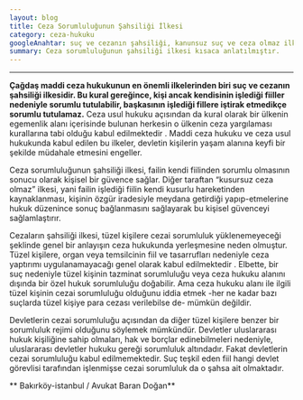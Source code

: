 ```yaml
---
layout: blog
title: Ceza Sorumluluğunun Şahsiliği İlkesi
category: ceza-hukuku
googleAnahtar: suç ve cezanın şahsiliği, kanunsuz suç ve ceza olmaz ilkesi, ceza sorunluluğunun sahsiliği, Ceza avukatı, avukat, ceza avukatı nedir, ataköy bakırköy avukat, istanbul avukat baran doğan
summary: Ceza sorumluluğunun şahsiliği ilkesi kısaca anlatılmıştır.
---
```

---
**Çağdaş maddi ceza hukukunun en önemli ilkelerinden biri suç ve cezanın şahsiliği ilkesidir. Bu kural gereğince, kişi ancak kendisinin işlediği fiiller nedeniyle sorumlu tutulabilir, başkasının işlediği fillere iştirak etmedikçe sorumlu tutulamaz.** Ceza usul hukuku açısından da kural olarak bir ülkenin egemenlik alanı içerisinde bulunan herkesin o ülkenin ceza yargılaması kurallarına tabi olduğu kabul edilmektedir . Maddi ceza hukuku ve ceza usul hukukunda kabul edilen bu ilkeler, devletin kişilerin yaşam alanına keyfi bir şekilde müdahale etmesini engeller. 

Ceza sorumluluğunun şahsiliği ilkesi, failin kendi fiilinden sorumlu olmasının sonucu olarak kişisel bir güvence sağlar. Diğer taraftan “kusursuz ceza olmaz” ilkesi, yani failin işlediği fiilin kendi kusurlu hareketinden kaynaklanması, kişinin özgür iradesiyle meydana getirdiği yapıp-etmelerine hukuk düzenince sonuç bağlanmasını sağlayarak bu kişisel güvenceyi sağlamlaştırır.

Cezaların şahsiliği ilkesi, tüzel kişilere cezai sorumluluk yüklenemeyeceği şeklinde genel bir anlayışın ceza hukukunda yerleşmesine neden olmuştur. Tüzel kişilere, organ veya temsilcinin fiil ve tasarrufları nedeniyle ceza yaptırımı uygulanamayacağı genel olarak kabul edilmektedir .  Elbette, bir suç nedeniyle tüzel kişinin tazminat sorumluluğu veya ceza hukuku alanını dışında bir özel hukuk sorumluluğu doğabilir. Ama ceza hukuku alanı ile ilgili tüzel kişinin cezai sorumluluğu olduğunu iddia etmek -her ne kadar bazı suçlarda tüzel kişiye para cezası verilebilse de- mümkün değildir.  

Devletlerin cezai sorumluluğu açısından da diğer tüzel kişilere benzer bir sorumluluk rejimi olduğunu söylemek mümkündür. Devletler uluslararası hukuk kişiliğine sahip olmaları, hak ve borçlar edinebilmeleri nedeniyle, uluslararası devletler hukuku gereği sorumluluk altındadır. Fakat devletlerin cezai sorumluluğu kabul edilmemektedir. Suç teşkil eden fiil hangi devlet görevlisi tarafından işlenmişse cezai sorumluluk da o şahsa ait olmaktadır.

** Bakırköy-istanbul / Avukat Baran Doğan**
